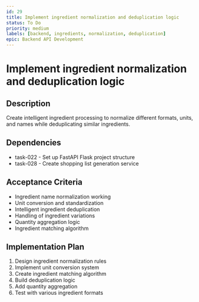 ```yaml
---
id: 29
title: Implement ingredient normalization and deduplication logic
status: To Do
priority: medium
labels: [backend, ingredients, normalization, deduplication]
epic: Backend API Development
---
```


# Implement ingredient normalization and deduplication logic

## Description
Create intelligent ingredient processing to normalize different formats, units, and names while deduplicating similar ingredients.

## Dependencies
- task-022 - Set up FastAPI Flask project structure
- task-028 - Create shopping list generation service

## Acceptance Criteria
- Ingredient name normalization working
- Unit conversion and standardization
- Intelligent ingredient deduplication
- Handling of ingredient variations
- Quantity aggregation logic
- Ingredient matching algorithm

## Implementation Plan
1. Design ingredient normalization rules
2. Implement unit conversion system
3. Create ingredient matching algorithm
4. Build deduplication logic
5. Add quantity aggregation
6. Test with various ingredient formats